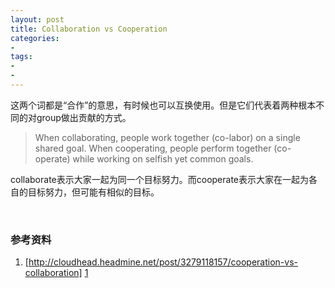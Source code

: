 ```yaml
---
layout: post
title: Collaboration vs Cooperation
categories: 
- 
tags:
- 
- 
---
```


这两个词都是“合作”的意思，有时候也可以互换使用。但是它们代表着两种根本不同的对group做出贡献的方式。

>When collaborating, people work together (co-labor) on a single shared goal. When cooperating, people perform together (co-operate) while working on selfish yet common goals.


collaborate表示大家一起为同一个目标努力。而cooperate表示大家在一起为各自的目标努力，但可能有相似的目标。

<br />

### 参考资料

[1]: http://cloudhead.headmine.net/post/3279118157/cooperation-vs-collaboration

1. [http://cloudhead.headmine.net/post/3279118157/cooperation-vs-collaboration] [1]

